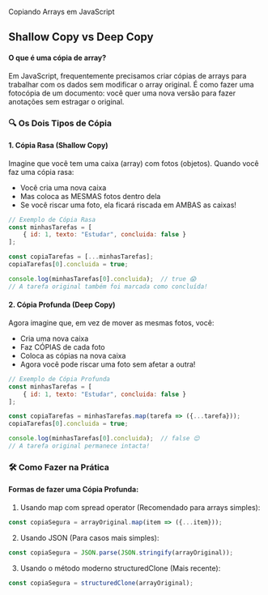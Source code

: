 Copiando Arrays em JavaScript
## Shallow Copy vs Deep Copy

#### O que é uma cópia de array?
Em JavaScript, frequentemente precisamos criar cópias de arrays para trabalhar com os dados sem modificar o array original. É como fazer uma fotocópia de um documento: você quer uma nova versão para fazer anotações sem estragar o original.

### 🔍 Os Dois Tipos de Cópia

#### 1. Cópia Rasa (Shallow Copy)
Imagine que você tem uma caixa (array) com fotos (objetos). Quando você faz uma cópia rasa:
- Você cria uma nova caixa
- Mas coloca as MESMAS fotos dentro dela
- Se você riscar uma foto, ela ficará riscada em AMBAS as caixas!

```javascript
// Exemplo de Cópia Rasa
const minhasTarefas = [
    { id: 1, texto: "Estudar", concluida: false }
];

const copiaTarefas = [...minhasTarefas];
copiaTarefas[0].concluida = true;

console.log(minhasTarefas[0].concluida);  // true 😱
// A tarefa original também foi marcada como concluída!
```

#### 2. Cópia Profunda (Deep Copy)
Agora imagine que, em vez de mover as mesmas fotos, você:
- Cria uma nova caixa
- Faz CÓPIAS de cada foto
- Coloca as cópias na nova caixa
- Agora você pode riscar uma foto sem afetar a outra!

```javascript
// Exemplo de Cópia Profunda
const minhasTarefas = [
    { id: 1, texto: "Estudar", concluida: false }
];

const copiaTarefas = minhasTarefas.map(tarefa => ({...tarefa}));
copiaTarefas[0].concluida = true;

console.log(minhasTarefas[0].concluida);  // false 😌
// A tarefa original permanece intacta!
```

### 🛠️ Como Fazer na Prática

#### Formas de fazer uma Cópia Profunda:

1. Usando map com spread operator (Recomendado para arrays simples):
```javascript
const copiaSegura = arrayOriginal.map(item => ({...item}));
```

2. Usando JSON (Para casos mais simples):
```javascript
const copiaSegura = JSON.parse(JSON.stringify(arrayOriginal));
```

3. Usando o método moderno structuredClone (Mais recente):
```javascript
const copiaSegura = structuredClone(arrayOriginal);
```
